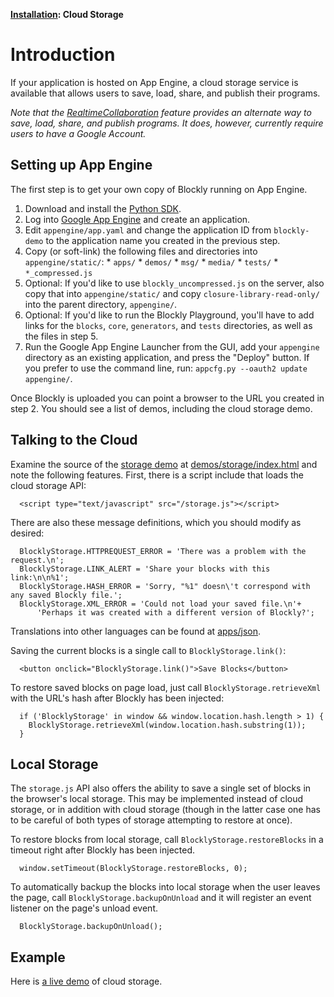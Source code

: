 **[Installation](wiki/Installation): Cloud Storage**

# Introduction

If your application is hosted on App Engine, a cloud storage service is available that allows users to save, load, share, and publish their programs.

_Note that the [RealtimeCollaboration](wiki/RealtimeCollaboration) feature provides an alternate way to save, load, share, and publish programs.  It does, however, currently require users to have a Google Account._

## Setting up App Engine

The first step is to get your own copy of Blockly running on App Engine.

  1. Download and install the [Python SDK](https://developers.google.com/appengine/downloads).
  1. Log into [Google App Engine](https://appengine.google.com/) and create an application.
  1. Edit ` appengine/app.yaml ` and change the application ID from ` blockly-demo ` to the application name you created in the previous step.
  1. Copy (or soft-link) the following files and directories into ` appengine/static/ `:
    * ` apps/ `
    * ` demos/ `
    * ` msg/ `
    * ` media/ `
    * ` tests/ `
    * ` *_compressed.js `
  1. Optional: If you'd like to use ` blockly_uncompressed.js ` on the server, also copy that into ` appengine/static/ ` and copy ` closure-library-read-only/ ` into the parent directory, ` appengine/ `.
  1. Optional: If you'd like to run the Blockly Playground, you'll have to add links for the ` blocks `, ` core `, ` generators `, and ` tests ` directories, as well as the files in step 5.
  1. Run the Google App Engine Launcher from the GUI, add your ` appengine ` directory as an existing application, and press the "Deploy" button.  If you prefer to use the command line, run: ` appcfg.py --oauth2 update appengine/ `.

Once Blockly is uploaded you can point a browser to the URL you created in step 2.  You should see a list of demos, including the cloud storage demo.

## Talking to the Cloud

Examine the source of the [storage demo](https://blockly-demo.appspot.com/static/demos/storage/index.html) at [demos/storage/index.html](https://code.google.com/p/blockly/source/browse/trunk/demos/storage/index.html) and note the following features.  First, there is a script include that loads the cloud storage API:

```
  <script type="text/javascript" src="/storage.js"></script>
```

There are also these message definitions, which you should modify as desired:
```
  BlocklyStorage.HTTPREQUEST_ERROR = 'There was a problem with the request.\n';
  BlocklyStorage.LINK_ALERT = 'Share your blocks with this link:\n\n%1';
  BlocklyStorage.HASH_ERROR = 'Sorry, "%1" doesn\'t correspond with any saved Blockly file.';
  BlocklyStorage.XML_ERROR = 'Could not load your saved file.\n'+
      'Perhaps it was created with a different version of Blockly?';
```
Translations into other languages can be found at [apps/json](https://code.google.com/p/blockly/source/browse/#svn%2Ftrunk%2Fapps%2Fjson).

Saving the current blocks is a single call to ` BlocklyStorage.link() `:

```
  <button onclick="BlocklyStorage.link()">Save Blocks</button>
```

To restore saved blocks on page load, just call ` BlocklyStorage.retrieveXml ` with the URL's hash after Blockly has been injected:

```
  if ('BlocklyStorage' in window && window.location.hash.length > 1) {
    BlocklyStorage.retrieveXml(window.location.hash.substring(1));
  }
```

## Local Storage

The ` storage.js ` API also offers the ability to save a single set of blocks in the browser's local storage.  This may be implemented instead of cloud storage, or in addition with cloud storage (though in the latter case one has to be careful of both types of storage attempting to restore at once).

To restore blocks from local storage, call ` BlocklyStorage.restoreBlocks ` in a timeout right after Blockly has been injected.

```
  window.setTimeout(BlocklyStorage.restoreBlocks, 0);
```

To automatically backup the blocks into local storage when the user leaves the page, call ` BlocklyStorage.backupOnUnload ` and it will register an event listener on the page's unload event.

```
  BlocklyStorage.backupOnUnload();
```

## Example

Here is [a live demo](https://blockly-demo.appspot.com/static/demos/storage/index.html) of cloud storage.
